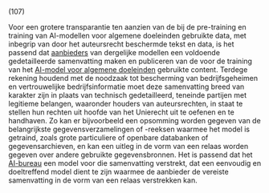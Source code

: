 (107)

Voor een grotere transparantie ten aanzien van de bij de pre-training en training van AI-modellen voor algemene doeleinden gebruikte data, met inbegrip van door het auteursrecht beschermde tekst en data, is het passend dat [aanbieders](a3.md#^aanbieder) van dergelijke modellen een voldoende gedetailleerde samenvatting maken en publiceren van de voor de training van het [AI-model voor algemene doeleinden](a3.md#^gpai) gebruikte content. Terdege rekening houdend met de noodzaak tot bescherming van bedrijfsgeheimen en vertrouwelijke bedrijfsinformatie moet deze samenvatting breed van karakter zijn in plaats van technisch gedetailleerd, teneinde partijen met legitieme belangen, waaronder houders van auteursrechten, in staat te stellen hun rechten uit hoofde van het Unierecht uit te oefenen en te handhaven. Zo kan er bijvoorbeeld een opsomming worden gegeven van de belangrijkste gegevensverzamelingen of -reeksen waarmee het model is getraind, zoals grote particuliere of openbare databanken of gegevensarchieven, en kan een uitleg in de vorm van een relaas worden gegeven over andere gebruikte gegevensbronnen. Het is passend dat het [AI-bureau](a3.md#^aibur) een model voor die samenvatting verstrekt, dat een eenvoudig en doeltreffend model dient te zijn waarmee de aanbieder de vereiste samenvatting in de vorm van een relaas verstrekken kan.